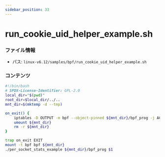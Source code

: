 ```yaml
---
sidebar_position: 33
---
```

# run_cookie_uid_helper_example.sh

### ファイル情報

- パス: `linux-v6.12/samples/bpf/run_cookie_uid_helper_example.sh`

### コンテンツ

```sh
#!/bin/bash
# SPDX-License-Identifier: GPL-2.0
local_dir="$(pwd)"
root_dir=$local_dir/../..
mnt_dir=$(mktemp -d --tmp)

on_exit() {
	iptables -D OUTPUT -m bpf --object-pinned ${mnt_dir}/bpf_prog -j ACCEPT
	umount ${mnt_dir}
	rm -r ${mnt_dir}
}

trap on_exit EXIT
mount -t bpf bpf ${mnt_dir}
./per_socket_stats_example ${mnt_dir}/bpf_prog $1

```
